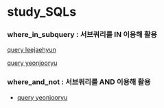 # study_SQLs
### where_in_subquery : 서브쿼리를 IN 이용해 활용
[query leejaehyun](./leejaehyun/w3schools/where_in_subquery.sql)

[query yeonjooryu](./yeonjoooryu/w3schools/where_in_subquery.sql)

### where_and_not : 서브쿼리를 AND 이용해 활용
- [query yeonjooryu](./yeonjoooryu/w3schools/where_and_not.sql)
